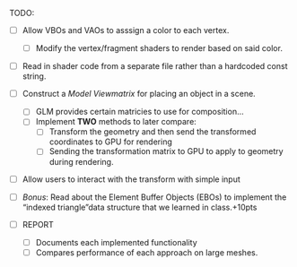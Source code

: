 
TODO:

- [ ] Allow VBOs and VAOs to asssign a color to each vertex.
    - [ ] Modify the vertex/fragment shaders to render based on said color.

- [ ] Read in shader code from a separate file rather than a hardcoded const string.

- [ ] Construct a *Model Viewmatrix* for placing an object in a scene.
    - [ ] GLM provides certain matricies to use for composition...
    - [ ] Implement **TWO** methods to later compare:
        - [ ] Transform the geometry and then send the transformed coordinates to GPU for rendering 
        - [ ] Sending the transformation matrix to GPU to apply to geometry during rendering. 

- [ ] Allow users to interact with the transform with simple input

- [ ] *Bonus*: Read about the Element Buffer Objects (EBOs) to implement the “indexed triangle”data structure that we learned in class.+10pts


- [ ] REPORT
    - [ ] Documents each implemented functionality
    - [ ] Compares performance of each approach on large meshes.